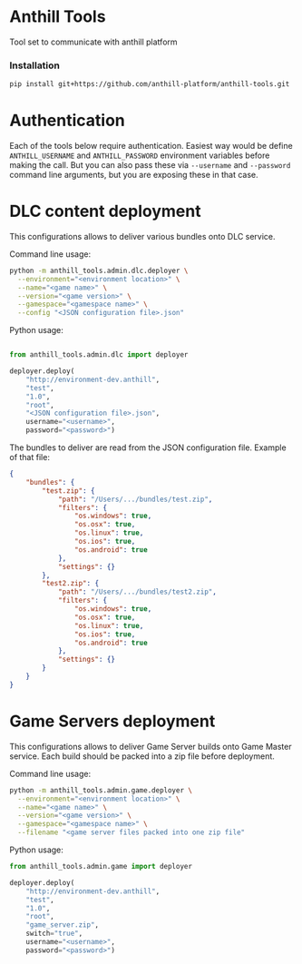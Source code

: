 # Anthill Tools

Tool set to communicate with anthill platform

### Installation

```bash
pip install git+https://github.com/anthill-platform/anthill-tools.git
```

# Authentication

Each of the tools below require authentication. Easiest way would be define `ANTHILL_USERNAME` and
`ANTHILL_PASSWORD` environment variables before making the call. But you can also pass
these via `--username` and `--password` command line arguments, but you are exposing these in that case.

# DLC content deployment

This configurations allows to deliver various bundles onto DLC service.

Command line usage:

```bash
python -m anthill_tools.admin.dlc.deployer \
  --environment="<environment location>" \
  --name="<game name>" \
  --version="<game version>" \
  --gamespace="<gamespace name>" \
  --config "<JSON configuration file>.json"
```

Python usage:

```python

from anthill_tools.admin.dlc import deployer

deployer.deploy(
    "http://environment-dev.anthill",
    "test",
    "1.0",
    "root",
    "<JSON configuration file>.json",
    username="<username>",
    password="<password>")

```

The bundles to deliver are read from the JSON configuration file. Example of that file:

```json
{
    "bundles": {
        "test.zip": {
            "path": "/Users/.../bundles/test.zip",
            "filters": {
                "os.windows": true,
                "os.osx": true,
                "os.linux": true,
                "os.ios": true,
                "os.android": true
            },
            "settings": {}
        },
        "test2.zip": {
            "path": "/Users/.../bundles/test2.zip",
            "filters": {
                "os.windows": true,
                "os.osx": true,
                "os.linux": true,
                "os.ios": true,
                "os.android": true
            },
            "settings": {}
        }
    }
}
```

# Game Servers deployment

This configurations allows to deliver Game Server builds onto Game Master service.
Each build should be packed into a zip file before deployment.

Command line usage:

```bash
python -m anthill_tools.admin.game.deployer \
  --environment="<environment location>" \
  --name="<game name>" \
  --version="<game version>" \
  --gamespace="<gamespace name>" \
  --filename "<game server files packed into one zip file"
```

Python usage:

```python
from anthill_tools.admin.game import deployer

deployer.deploy(
    "http://environment-dev.anthill",
    "test",
    "1.0",
    "root",
    "game_server.zip",
    switch="true",
    username="<username>",
    password="<password>")
```
